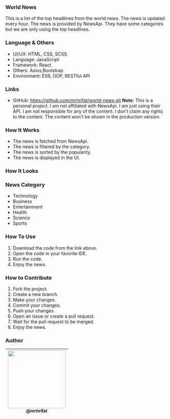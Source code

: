 ### World News
This is a list of the top headlines from the world news. The news is updated every hour. The news is provided by NewsApi. They have some categories but we are only using the top headlines.

### Language & Others
- UI/UX: HTML, CSS, SCSS
- Language: JavaScript
- Framework: React
- Others: Axios,Bootstrap
- Environment: ES6, OOP, RESTful API

### Links
- GitHub: https://github.com/mrhrifat/world-news.git
**Note:** This is a personal project. I am not affiliated with NewsApi. I am just using their API. I am not responsible for any of the content. I don't claim any rights to the content. The content won't be shown in the production version.

### How It Works
- The news is fetched from NewsApi.
- The news is filtered by the category.
- The news is sorted by the popularity.
- The news is displayed in the UI.

### How It Looks


### News Category
- Technology
- Business
- Entertainment
- Health
- Science
- Sports

### How To Use
1. Download the code from the link above.
2. Open the code in your favorite IDE.
3. Run the code.
4. Enjoy the news.

### How to Contribute
1. Fork the project.
2. Create a new branch.
3. Make your changes.
4. Commit your changes.
5. Push your changes.
6. Open an issue or create a pull request.
7. Wait for the pull request to be merged.
8. Enjoy the news.

### Author
| [<img src="https://github.com/mrhrifat.png?size=180" width=180><br><sub>@mrhrifat</sub>](https://github.com/mrhrifat) |
| :---: |
